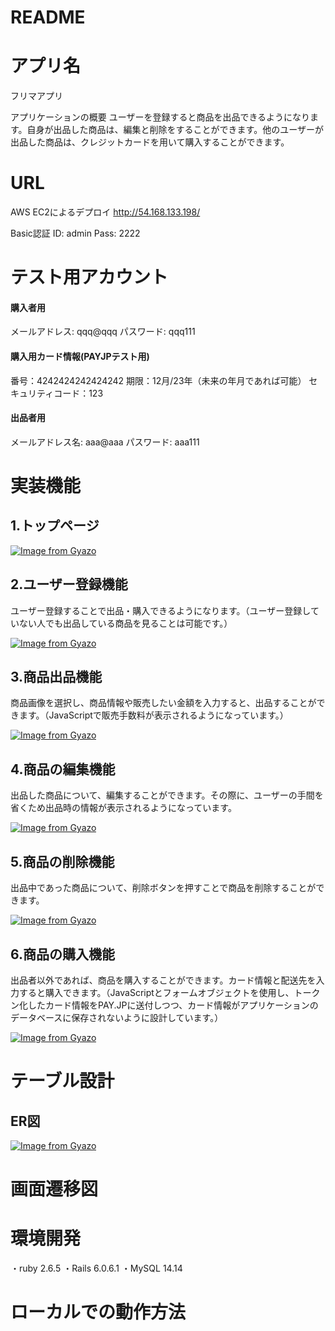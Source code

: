 # README
# アプリ名
フリマアプリ


アプリケーションの概要
ユーザーを登録すると商品を出品できるようになります。自身が出品した商品は、編集と削除をすることができます。他のユーザーが出品した商品は、クレジットカードを用いて購入することができます。


# URL 
AWS EC2によるデプロイ
http://54.168.133.198/

Basic認証
ID: admin
Pass: 2222

# テスト用アカウント
#### 購入者用
メールアドレス: qqq@qqq
パスワード: qqq111

#### 購入用カード情報(PAYJPテスト用)
番号：4242424242424242
期限：12月/23年（未来の年月であれば可能）
セキュリティコード：123

#### 出品者用
メールアドレス名: aaa@aaa
パスワード: aaa111


# 実装機能

## 1.トップページ

[![Image from Gyazo](https://i.gyazo.com/df824a05d5494a712e0eb86a0f670f88.gif)](https://gyazo.com/df824a05d5494a712e0eb86a0f670f88)

## 2.ユーザー登録機能
ユーザー登録することで出品・購入できるようになります。（ユーザー登録していない人でも出品している商品を見ることは可能です。）

[![Image from Gyazo](https://i.gyazo.com/1e863ca3beedf0f99c011860a6d21737.gif)](https://gyazo.com/1e863ca3beedf0f99c011860a6d21737)


## 3.商品出品機能
商品画像を選択し、商品情報や販売したい金額を入力すると、出品することができます。（JavaScriptで販売手数料が表示されるようになっています。）

[![Image from Gyazo](https://i.gyazo.com/204bc5a06b1b40904436c803fb131e4f.gif)](https://gyazo.com/204bc5a06b1b40904436c803fb131e4f)



## 4.商品の編集機能
出品した商品について、編集することができます。その際に、ユーザーの手間を省くため出品時の情報が表示されるようになっています。

[![Image from Gyazo](https://i.gyazo.com/a3a31ba8bc8433b5bb9c0bf7e4feb322.gif)](https://gyazo.com/a3a31ba8bc8433b5bb9c0bf7e4feb322)


## 5.商品の削除機能
出品中であった商品について、削除ボタンを押すことで商品を削除することができます。

[![Image from Gyazo](https://i.gyazo.com/a529caa85e9eaeede06756b25bfbe331.gif)](https://gyazo.com/a529caa85e9eaeede06756b25bfbe331)


## 6.商品の購入機能
出品者以外であれば、商品を購入することができます。カード情報と配送先を入力すると購入できます。（JavaScriptとフォームオブジェクトを使用し、トークン化したカード情報をPAY.JPに送付しつつ、カード情報がアプリケーションのデータベースに保存されないように設計しています。）

[![Image from Gyazo](https://i.gyazo.com/9cfd9a3d3ca514fa9cbaaad4b490feff.gif)](https://gyazo.com/9cfd9a3d3ca514fa9cbaaad4b490feff)


# テーブル設計
## ER図

[![Image from Gyazo](https://i.gyazo.com/3d52a53b49a20f9b814f34214eab41b1.png)](https://gyazo.com/3d52a53b49a20f9b814f34214eab41b1)

# 画面遷移図


# 環境開発
・ruby 2.6.5
・Rails 6.0.6.1
・MySQL 14.14

# ローカルでの動作方法
